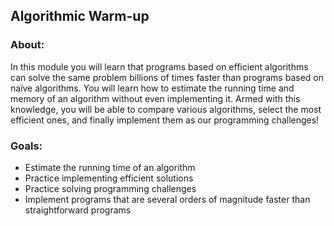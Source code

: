 ## Algorithmic Warm-up

### About:
In this module you will learn that programs based on efficient algorithms can solve the same problem billions of times faster than programs based on naïve algorithms. You will learn how to estimate the running time and memory of an algorithm without even implementing it. Armed with this knowledge, you will be able to compare various algorithms, select the most efficient ones, and finally implement them as our programming challenges!

### Goals:
-    Estimate the running time of an algorithm
-    Practice implementing efficient solutions
-    Practice solving programming challenges
-    Implement programs that are several orders of magnitude faster than straightforward programs
